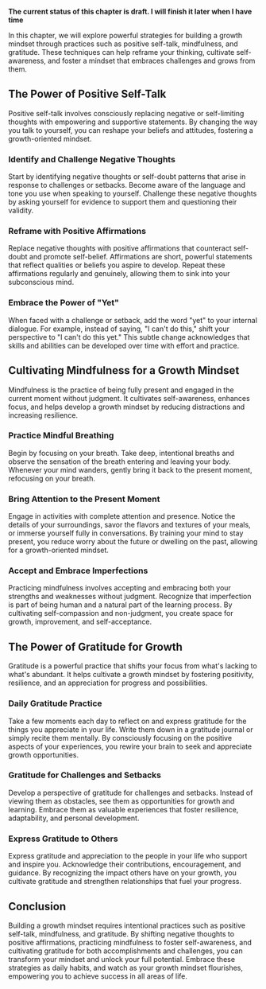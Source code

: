 **The current status of this chapter is draft. I will finish it later when I have time**

In this chapter, we will explore powerful strategies for building a growth mindset through practices such as positive self-talk, mindfulness, and gratitude. These techniques can help reframe your thinking, cultivate self-awareness, and foster a mindset that embraces challenges and grows from them.

The Power of Positive Self-Talk
-------------------------------

Positive self-talk involves consciously replacing negative or self-limiting thoughts with empowering and supportive statements. By changing the way you talk to yourself, you can reshape your beliefs and attitudes, fostering a growth-oriented mindset.

### Identify and Challenge Negative Thoughts

Start by identifying negative thoughts or self-doubt patterns that arise in response to challenges or setbacks. Become aware of the language and tone you use when speaking to yourself. Challenge these negative thoughts by asking yourself for evidence to support them and questioning their validity.

### Reframe with Positive Affirmations

Replace negative thoughts with positive affirmations that counteract self-doubt and promote self-belief. Affirmations are short, powerful statements that reflect qualities or beliefs you aspire to develop. Repeat these affirmations regularly and genuinely, allowing them to sink into your subconscious mind.

### Embrace the Power of "Yet"

When faced with a challenge or setback, add the word "yet" to your internal dialogue. For example, instead of saying, "I can't do this," shift your perspective to "I can't do this yet." This subtle change acknowledges that skills and abilities can be developed over time with effort and practice.

Cultivating Mindfulness for a Growth Mindset
--------------------------------------------

Mindfulness is the practice of being fully present and engaged in the current moment without judgment. It cultivates self-awareness, enhances focus, and helps develop a growth mindset by reducing distractions and increasing resilience.

### Practice Mindful Breathing

Begin by focusing on your breath. Take deep, intentional breaths and observe the sensation of the breath entering and leaving your body. Whenever your mind wanders, gently bring it back to the present moment, refocusing on your breath.

### Bring Attention to the Present Moment

Engage in activities with complete attention and presence. Notice the details of your surroundings, savor the flavors and textures of your meals, or immerse yourself fully in conversations. By training your mind to stay present, you reduce worry about the future or dwelling on the past, allowing for a growth-oriented mindset.

### Accept and Embrace Imperfections

Practicing mindfulness involves accepting and embracing both your strengths and weaknesses without judgment. Recognize that imperfection is part of being human and a natural part of the learning process. By cultivating self-compassion and non-judgment, you create space for growth, improvement, and self-acceptance.

The Power of Gratitude for Growth
---------------------------------

Gratitude is a powerful practice that shifts your focus from what's lacking to what's abundant. It helps cultivate a growth mindset by fostering positivity, resilience, and an appreciation for progress and possibilities.

### Daily Gratitude Practice

Take a few moments each day to reflect on and express gratitude for the things you appreciate in your life. Write them down in a gratitude journal or simply recite them mentally. By consciously focusing on the positive aspects of your experiences, you rewire your brain to seek and appreciate growth opportunities.

### Gratitude for Challenges and Setbacks

Develop a perspective of gratitude for challenges and setbacks. Instead of viewing them as obstacles, see them as opportunities for growth and learning. Embrace them as valuable experiences that foster resilience, adaptability, and personal development.

### Express Gratitude to Others

Express gratitude and appreciation to the people in your life who support and inspire you. Acknowledge their contributions, encouragement, and guidance. By recognizing the impact others have on your growth, you cultivate gratitude and strengthen relationships that fuel your progress.

Conclusion
----------

Building a growth mindset requires intentional practices such as positive self-talk, mindfulness, and gratitude. By shifting negative thoughts to positive affirmations, practicing mindfulness to foster self-awareness, and cultivating gratitude for both accomplishments and challenges, you can transform your mindset and unlock your full potential. Embrace these strategies as daily habits, and watch as your growth mindset flourishes, empowering you to achieve success in all areas of life.
